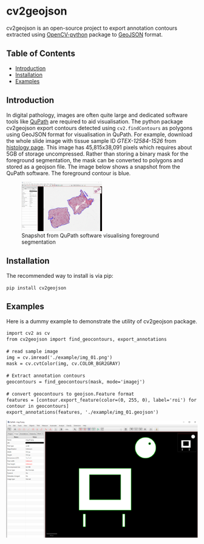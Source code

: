 # cv2geojson
cv2geojson is an open-source project to export annotation contours extracted using [OpenCV-python](https://github.com/opencv/opencv-python) package to [GeoJSON](https://pypi.org/project/geojson/) format.

## Table of Contents
- [Introduction](#introduction)
- [Installation](#installation)
- [Examples](#examples)

## Introduction
In digital pathology, images are often quite large and dedicated software tools like [QuPath](https://qupath.github.io/) are required to aid visualisation. The python package cv2geojson export contours detected using `cv2.findContours` as polygons using GeoJSON format for visualisation in QuPath. For example, download the whole slide image with tissue sample ID _GTEX-12584-1526_ from [histology page](https://gtexportal.org/home/histologyPage). This image has 45,815x38,091 pixels which requires about 5GB of storage uncompressed. Rather than storing a binary mask for the foreground segmentation, the mask can be converted to polygons and stored as a geojson file. The image below shows a snapshot from the QuPath software. The foreground contour is blue.
<figure>
  <img src="https://github.com/mfarzi/cv2geojson/raw/main/example/GTEX-12584-1526-snapshot.png" alt="QuPath Snapshot 2" style="width:50%; margin-right:10px;" />
  <figcaption>Snapshot from QuPath software visualising foreground segmentation</figcaption>
</figure>

## Installation
The recommended way to install is via pip:

`pip install cv2geojson`

## Examples
Here is a dummy example to demonstrate the utility of cv2geojson package.
```
import cv2 as cv
from cv2geojson import find_geocontours, export_annotations

# read sample image
img = cv.imread('./example/img_01.png')
mask = cv.cvtColor(img, cv.COLOR_BGR2GRAY)

# Extract annotation contours
geocontours = find_geocontours(mask, mode='imagej')

# convert geocontours to geojson.Feature format
features = [contour.export_feature(color=(0, 255, 0), label='roi') for contour in geocontours]
export_annotations(features, './example/img_01.geojson')
```

![QuPath Snapshot 2](https://github.com/mfarzi/cv2geojson/raw/main/example/img_01_snapshot.png)
